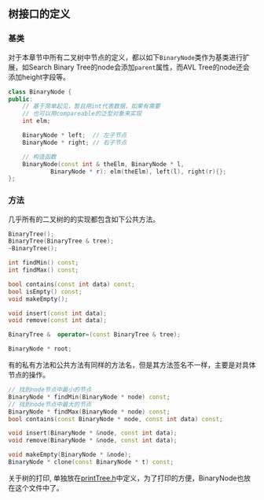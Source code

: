 ## 树接口的定义

### 基类
对于本章节中所有二叉树中节点的定义，都以如下`BinaryNode`类作为基类进行扩展，如Search Binary Tree的node会添加`parent`属性，而AVL Tree的node还会添加height字段等。

```c++
class BinaryNode {
public:
    // 基于简单起见，暂且用int代表数据，如果有需要
    // 也可以用compareable的泛型对象来实现
    int elm;

    BinaryNode * left;  // 左子节点
    BinaryNode * right; // 右子节点

    // 构造函数
    BinaryNode(const int & theElm, BinaryNode * l,
            BinaryNode * r): elm(theElm), left(l), right(r){};
};
```

### 方法

几乎所有的二叉树的的实现都包含如下公共方法。

```c++
BinaryTree();
BinaryTree(BinaryTree & tree);
~BinaryTree();

int findMin() const;
int findMax() const;

bool contains(const int data) const;
bool isEmpty() const;
void makeEmpty();

void insert(const int data);
void remove(const int data);

BinaryTree &  operator=(const BinaryTree & tree);

BinaryNode * root;
```

有的私有方法和公共方法有同样的方法名，但是其方法签名不一样，主要是对具体节点的操作。

```c++
// 找到node节点中最小的节点
BinaryNode * findMin(BinaryNode * node) const;
// 找到node节点中最大的节点
BinaryNode * findMax(BinaryNode * node) const;
bool contains(const BinaryNode * node, const int data) const;

void insert(BinaryNode * &node, const int data);
void remove(BinaryNode * &node, const int data);

void makeEmpty(BinaryNode * &node);
BinaryNode * clone(const BinaryNode * t) const;
```

关于树的打印, 单独放在[printTree.h](https://github.com/jing4seven/algorithm/blob/master/tree/printTree.h)中定义，为了打印的方便，BinaryNode也放在这个文件中了。
